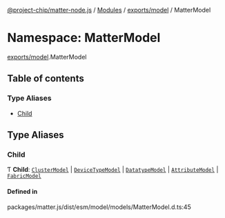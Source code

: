 [@project-chip/matter-node.js](../README.md) / [Modules](../modules.md) / [exports/model](exports_model.md) / MatterModel

# Namespace: MatterModel

[exports/model](exports_model.md).MatterModel

## Table of contents

### Type Aliases

- [Child](exports_model.MatterModel.md#child)

## Type Aliases

### Child

Ƭ **Child**: [`ClusterModel`](../classes/exports_model.ClusterModel-1.md) \| [`DeviceTypeModel`](../classes/exports_model.DeviceTypeModel.md) \| [`DatatypeModel`](../classes/exports_model.DatatypeModel.md) \| [`AttributeModel`](../classes/exports_model.AttributeModel.md) \| [`FabricModel`](../classes/exports_model.FabricModel.md)

#### Defined in

packages/matter.js/dist/esm/model/models/MatterModel.d.ts:45
